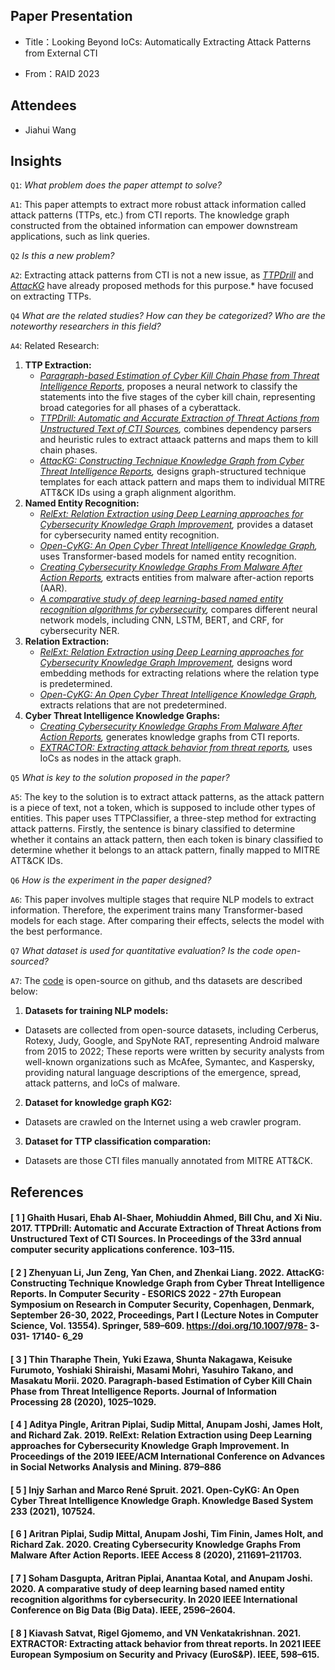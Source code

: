## Paper Presentation

- Title：Looking Beyond IoCs: Automatically Extracting Attack Patterns from External CTI

- From：RAID 2023

## Attendees

- Jiahui Wang

## Insights


`Q1`: *What problem does the paper attempt to solve?*

`A1`: This paper attempts to extract more robust attack information called attack patterns (TTPs, etc.) from CTI reports. The knowledge graph constructed from the obtained information can empower downstream applications, such as link queries.

`Q2` *Is this a new problem?*

`A2`: Extracting attack patterns from CTI is not a new issue, as *[TTPDrill](#1--ghaith-husari-ehab-al-shaer-mohiuddin-ahmed-bill-chu-and-xi-niu-2017-ttpdrill-automatic-and-accurate-extraction-of-threat-actions-from-unstructured-text-of-cti-sources-in-proceedings-of-the-33rd-annual-computer-security-applications-conference-103–115)* and *[AttacKG](#2--zhenyuan-li-jun-zeng-yan-chen-and-zhenkai-liang-2022-attackg-constructing-technique-knowledge-graph-from-cyber-threat-intelligence-reports-in-computer-security---esorics-2022---27th-european-symposium-on-research-in-computer-security-copenhagen-denmark-september-26-30-2022-proceedings-part-i-lecture-notes-in-computer-science-vol-13554-springer-589–609-httpsdoiorg101007978--3--031--17140--6_29)* have already proposed methods for this purpose.* have focused on extracting TTPs.

`Q4` *What are the related studies? How can they be categorized? Who are the noteworthy researchers in this field?*

`A4`: Related Research:
1. **TTP Extraction:**
   - *[Paragraph-based Estimation of Cyber Kill Chain Phase from Threat Intelligence Reports](#3--thin-tharaphe-thein-yuki-ezawa-shunta-nakagawa-keisuke-furumoto-yoshiaki-shiraishi-masami-mohri-yasuhiro-takano-and-masakatu-morii-2020-paragraph-based-estimation-of-cyber-kill-chain-phase-from-threat-intelligence-reports-journal-of-information-processing-28-2020-1025–1029)*, proposes a neural network to classify the statements into the five stages of the cyber kill chain, representing broad categories for all phases of a cyberattack.
   - *[TTPDrill: Automatic and Accurate Extraction of Threat Actions from Unstructured Text of CTI Sources](#1--ghaith-husari-ehab-al-shaer-mohiuddin-ahmed-bill-chu-and-xi-niu-2017-ttpdrill-automatic-and-accurate-extraction-of-threat-actions-from-unstructured-text-of-cti-sources-in-proceedings-of-the-33rd-annual-computer-security-applications-conference-103–115),* combines dependency parsers and heuristic rules to extract attaack patterns and maps them to kill chain phases.
   - *[AttacKG: Constructing Technique Knowledge Graph from Cyber Threat Intelligence Reports](#2--zhenyuan-li-jun-zeng-yan-chen-and-zhenkai-liang-2022-attackg-constructing-technique-knowledge-graph-from-cyber-threat-intelligence-reports-in-computer-security---esorics-2022---27th-european-symposium-on-research-in-computer-security-copenhagen-denmark-september-26-30-2022-proceedings-part-i-lecture-notes-in-computer-science-vol-13554-springer-589–609-httpsdoiorg101007978--3--031--17140--6_29),* designs graph-structured technique templates for each attack pattern and maps them to individual MITRE ATT&CK IDs using a graph alignment algorithm.
2. **Named Entity Recognition:**
   - *[RelExt: Relation Extraction using Deep Learning approaches for Cybersecurity Knowledge Graph Improvement](#4--aditya-pingle-aritran-piplai-sudip-mittal-anupam-joshi-james-holt-and-richard-zak-2019-relext-relation-extraction-using-deep-learning-approaches-for-cybersecurity-knowledge-graph-improvement-in-proceedings-of-the-2019-ieeeacm-international-conference-on-advances-in-social-networks-analysis-and-mining-879–886),* provides a dataset for cybersecurity named entity recognition.
   - *[Open-CyKG: An Open Cyber Threat Intelligence Knowledge Graph](#5--injy-sarhan-and-marco-rené-spruit-2021-open-cykg-an-open-cyber-threat-intelligence-knowledge-graph-knowledge-based-system-233-2021-107524),* uses Transformer-based models for named entity recognition.
   - *[Creating Cybersecurity Knowledge Graphs From Malware After Action Reports](#6--aritran-piplai-sudip-mittal-anupam-joshi-tim-finin-james-holt-and-richard-zak-2020-creating-cybersecurity-knowledge-graphs-from-malware-after-action-reports-ieee-access-8-2020-211691–211703),* extracts entities from malware after-action reports (AAR).
   - *[A comparative study of deep learning-based named entity recognition algorithms for cybersecurity](#7--soham-dasgupta-aritran-piplai-anantaa-kotal-and-anupam-joshi-2020-a-comparative-study-of-deep-learning-based-named-entity-recognition-algorithms-for-cybersecurity-in-2020-ieee-international-conference-on-big-data-big-data-ieee-2596–2604),* compares different neural network models, including CNN, LSTM, BERT, and CRF, for cybersecurity NER.
3. **Relation Extraction:**
   - *[RelExt: Relation Extraction using Deep Learning approaches for Cybersecurity Knowledge Graph Improvement](#4--aditya-pingle-aritran-piplai-sudip-mittal-anupam-joshi-james-holt-and-richard-zak-2019-relext-relation-extraction-using-deep-learning-approaches-for-cybersecurity-knowledge-graph-improvement-in-proceedings-of-the-2019-ieeeacm-international-conference-on-advances-in-social-networks-analysis-and-mining-879–886),* designs word embedding methods for extracting relations where the relation type is predetermined.
   - *[Open-CyKG: An Open Cyber Threat Intelligence Knowledge Graph](#5--injy-sarhan-and-marco-rené-spruit-2021-open-cykg-an-open-cyber-threat-intelligence-knowledge-graph-knowledge-based-system-233-2021-107524),* extracts relations that are not predetermined.
4. **Cyber Threat Intelligence Knowledge Graphs:**
   - *[Creating Cybersecurity Knowledge Graphs From Malware After Action Reports](#6--aritran-piplai-sudip-mittal-anupam-joshi-tim-finin-james-holt-and-richard-zak-2020-creating-cybersecurity-knowledge-graphs-from-malware-after-action-reports-ieee-access-8-2020-211691–211703),* generates knowledge graphs from CTI reports.
   - *[EXTRACTOR: Extracting attack behavior from threat reports](#8--kiavash-satvat-rigel-gjomemo-and-vn-venkatakrishnan-2021-extractor-extracting-attack-behavior-from-threat-reports-in-2021-ieee-european-symposium-on-security-and-privacy-eurosp-ieee-598–615),* uses IoCs as nodes in the attack graph.

`Q5` *What is key to the solution proposed in the paper?*

`A5`: The key to the solution is to extract attack patterns, as the attack pattern is a piece of text, not a token, which is supposed to include other types of entities. This paper uses TTPClassifier, a three-step method for extracting attack patterns. Firstly, the sentence is binary classified to determine whether it contains an attack pattern, then each token is binary classified to determine whether it belongs to an attack pattern, finally mapped to MITRE ATT&CK IDs.

`Q6` *How is the experiment in the paper designed?*

`A6`: This paper involves multiple stages that require NLP models to extract information. Therefore, the experiment trains many Transformer-based models for each stage. After comparing their effects, selects the model with the best performance.

`Q7` *What dataset is used for quantitative evaluation? Is the code open-sourced?*

`A7`: The [code](https://github.com/aiforsec/LADDER) is open-source on github, and ths datasets are described below: 
1. **Datasets for training NLP models:**
-  Datasets are collected from open-source datasets, including Cerberus, Rotexy, Judy, Google, and SpyNote RAT, representing Android malware from 2015 to 2022; These reports were written by security analysts from well-known organizations such as McAfee, Symantec, and Kaspersky, providing natural language descriptions of the emergence, spread, attack patterns, and IoCs of malware.

2. **Dataset for knowledge graph KG2:** 
- Datasets are crawled on the Internet using a web crawler program.

3. **Dataset for TTP classification comparation:**
-  Datasets are those CTI files manually annotated from MITRE ATT&CK.


## References

#### [ 1 ] Ghaith Husari, Ehab Al-Shaer, Mohiuddin Ahmed, Bill Chu, and Xi Niu. 2017. TTPDrill: Automatic and Accurate Extraction of Threat Actions from Unstructured Text of CTI Sources. In Proceedings of the 33rd annual computer security applications conference. 103–115.

#### [ 2 ] Zhenyuan Li, Jun Zeng, Yan Chen, and Zhenkai Liang. 2022. AttacKG: Constructing Technique Knowledge Graph from Cyber Threat Intelligence Reports. In Computer Security - ESORICS 2022 - 27th European Symposium on Research in Computer Security, Copenhagen, Denmark, September 26-30, 2022, Proceedings, Part I (Lecture Notes in Computer Science, Vol. 13554). Springer, 589–609. https://doi.org/10.1007/978- 3- 031- 17140- 6_29

#### [ 3 ] Thin Tharaphe Thein, Yuki Ezawa, Shunta Nakagawa, Keisuke Furumoto, Yoshiaki Shiraishi, Masami Mohri, Yasuhiro Takano, and Masakatu Morii. 2020. Paragraph-based Estimation of Cyber Kill Chain Phase from Threat Intelligence Reports. Journal of Information Processing 28 (2020), 1025–1029.

#### [ 4 ] Aditya Pingle, Aritran Piplai, Sudip Mittal, Anupam Joshi, James Holt, and Richard Zak. 2019. RelExt: Relation Extraction using Deep Learning approaches for Cybersecurity Knowledge Graph Improvement. In Proceedings of the 2019 IEEE/ACM International Conference on Advances in Social Networks Analysis and Mining. 879–886

#### [ 5 ] Injy Sarhan and Marco René Spruit. 2021. Open-CyKG: An Open Cyber Threat Intelligence Knowledge Graph. Knowledge Based System 233 (2021), 107524.

#### [ 6 ] Aritran Piplai, Sudip Mittal, Anupam Joshi, Tim Finin, James Holt, and Richard Zak. 2020. Creating Cybersecurity Knowledge Graphs From Malware After Action Reports. IEEE Access 8 (2020), 211691–211703.

#### [ 7 ] Soham Dasgupta, Aritran Piplai, Anantaa Kotal, and Anupam Joshi. 2020. A comparative study of deep learning based named entity recognition algorithms for cybersecurity. In 2020 IEEE International Conference on Big Data (Big Data). IEEE, 2596–2604.

#### [ 8 ] Kiavash Satvat, Rigel Gjomemo, and VN Venkatakrishnan. 2021. EXTRACTOR: Extracting attack behavior from threat reports. In 2021 IEEE European Symposium on Security and Privacy (EuroS&P). IEEE, 598–615.